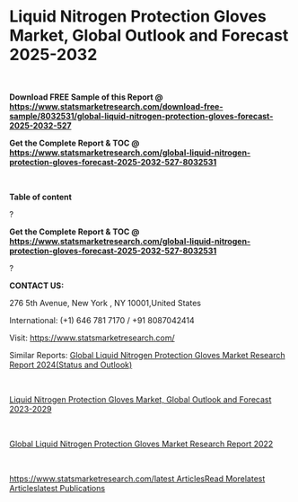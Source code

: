 <h1>Liquid Nitrogen Protection Gloves Market, Global Outlook and Forecast 2025-2032</h1><br/><p><strong>Download FREE Sample of this Report @ <a href="https://www.statsmarketresearch.com/download-free-sample/8032531/global-liquid-nitrogen-protection-gloves-forecast-2025-2032-527">https://www.statsmarketresearch.com/download-free-sample/8032531/global-liquid-nitrogen-protection-gloves-forecast-2025-2032-527</a></strong></p>
 
 
 
 <div><b>Get the Complete Report & TOC @ <a href="https://www.statsmarketresearch.com/global-liquid-nitrogen-protection-gloves-forecast-2025-2032-527-8032531">https://www.statsmarketresearch.com/global-liquid-nitrogen-protection-gloves-forecast-2025-2032-527-8032531</a></b></div>
 
 
 
 <p><br />
 
 <b>Table of content</b></p>
 
 
 
 <p>? </p>
 
 
 
 <div><b>Get the Complete Report & TOC @ <a href="https://www.statsmarketresearch.com/global-liquid-nitrogen-protection-gloves-forecast-2025-2032-527-8032531">https://www.statsmarketresearch.com/global-liquid-nitrogen-protection-gloves-forecast-2025-2032-527-8032531</a></b></div>
 
 
 
 <p>? </p>
 
 
 
 <p><b>CONTACT US:</b><br />
 
 276 5th Avenue, New York , NY 10001,United States<br />
 
 International: (+1) 646 781 7170 / +91 8087042414<br />
 
 Visit: <a href="https://www.statsmarketresearch.com/">https://www.statsmarketresearch.com/</a><br />
 
 Similar Reports: <a href="https://www.statsmarketresearch.com/global-liquid-nitrogen-protection-gloves-forecast-2025-2032-527-8032531">Global Liquid Nitrogen Protection Gloves Market Research Report 2024(Status and Outlook)</a><br />
 
 <br />
 
 <a href="https://www.statsmarketresearch.com/global-liquid-nitrogen-protection-gloves-forecast-2025-2032-527-8032531">Liquid Nitrogen Protection Gloves Market, Global Outlook and Forecast 2023-2029</a><br />
 
 <br />
 
 <a href="https://www.statsmarketresearch.com/global-liquid-nitrogen-protection-gloves-forecast-2025-2032-527-8032531">Global Liquid Nitrogen Protection Gloves Market Research Report 2022</a><br />
 
 <br />
 
 <a href="https://gyeongbokgung.com">https://www.statsmarketresearch.com/</a><a href="https://hallyeomaritime.com">latest Articles</a><a href="https://jingwansa.com">Read More</a><a href="https://nguoiviet.jp/">latest Articles</a><a href="https://www.intelmarketresearch.com/">latest Publications</a></p>
